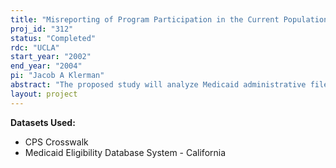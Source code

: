 ```yaml
---
title: "Misreporting of Program Participation in the Current Population Survey:"
proj_id: "312"
status: "Completed"
rdc: "UCLA"
start_year: "2002"
end_year: "2004"
pi: "Jacob A Klerman"
abstract: "The proposed study will analyze Medicaid administrative files (including information on welfare receipt) for California linked with survey data from the Current Population Survey (CPS) to explore the misreporting of program participation (Medicaid and welfare) in the CPS. The resulting estimates will provide both methodological and substantive insights.  On a methodological level, by comparing individual level survey and administrative data, we can better understand the nature of the biases in survey responses and the success of the standard Census imputations.  Furthermore, from these results, we will construct simple models of survey errors that can be used by others (without access to matched administrative data) to adjust survey data.  On a substantive level, the resulting estimates will be used to generate improved estimates of the levels of program participation in California and the nation as a whole and the levels and determinants of Medi-Cal and TANF take-up among eligibles.  These issues are particularly important because while welfare policy continues to be actively debated and the Census surveys provide the data underlying that debate, comparisons of aggregate counts from administrative data with Census surveys show under-reporting of program participation of twenty-five percent or more even after data processing and imputation.  "
layout: project
---
```


**Datasets Used:**

  - CPS Crosswalk 
  - Medicaid Eligibility Database System - California 

